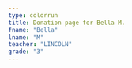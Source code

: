 ```yaml
---
type: colorrun 
title: Donation page for Bella M.
fname: "Bella"
lname: "M"
teacher: "LINCOLN"
grade: "3"
---
```

